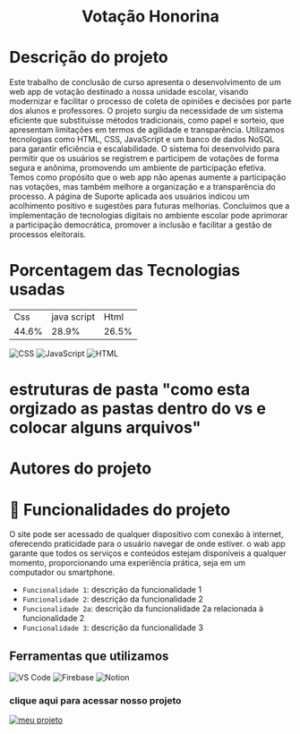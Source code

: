 <h1 align="center"> Votação Honorina </h1>

<h1 > Descrição do projeto </h1>

Este trabalho de conclusão de curso apresenta o desenvolvimento de um web app de votação destinado a nossa unidade escolar, visando modernizar e facilitar o processo de coleta de opiniões e decisões por parte dos alunos e professores. O projeto surgiu da necessidade de um sistema eficiente que substituísse métodos tradicionais, como papel e sorteio, que apresentam limitações em termos de agilidade e transparência.
Utilizamos tecnologias como HTML, CSS, JavaScript e um banco de dados NoSQL para garantir eficiência e escalabilidade. O sistema foi desenvolvido para permitir que os usuários se registrem e participem de votações de forma segura e anônima, promovendo um ambiente de participação efetiva.
Temos como propósito que o web app não apenas aumente a participação nas votações, mas também melhore a organização e a transparência do processo.  A página de Suporte aplicada aos usuários indicou um acolhimento positivo e sugestões para futuras melhorias.
Concluímos que a implementação de tecnologias digitais no ambiente escolar pode aprimorar a participação democrática, promover a inclusão e facilitar a gestão de processos eleitorais.


<h1 > Porcentagem das Tecnologias usadas </h1>

<table>
<tr>
  <td>Css</td>
  <td>java script</td>
  <td>Html</td>
</tr>
  
<tr>
  <td>44.6%</td>
  <td>28.9%</td>
  <td>26.5%</td>
</tr>

</table>

 ![CSS](https://img.shields.io/badge/CSS-1572B6?logo=css3&logoColor=white)     ![JavaScript](https://img.shields.io/badge/JavaScript-F7DF1E?logo=javascript&logoColor=black)  ![HTML](https://img.shields.io/badge/HTML-E34F26?logo=html5&logoColor=white)



        
<h1 > estruturas de pasta  "como esta orgizado as pastas dentro do vs e colocar alguns  arquivos" </h1>

<h1 > Autores do projeto  </h1>




# :hammer: Funcionalidades do projeto

 O site pode ser acessado de qualquer dispositivo com conexão à internet, oferecendo praticidade para o usuário navegar de onde estiver. o wab app garante que todos os serviços e conteúdos estejam disponíveis a qualquer momento, proporcionando uma experiência prática, seja em um computador ou smartphone.

- `Funcionalidade 1`: descrição da funcionalidade 1
- `Funcionalidade 2`: descrição da funcionalidade 2
- `Funcionalidade 2a`: descrição da funcionalidade 2a relacionada à funcionalidade 2
- `Funcionalidade 3`: descrição da funcionalidade 3





## Ferramentas que utilizamos

![VS Code](https://img.icons8.com/fluent/48/000000/visual-studio-code-2019.png) 
![Firebase](https://img.shields.io/badge/Firebase-%23039BE5.svg?style=for-the-badge&logo=firebase)
![Notion](https://img.icons8.com/color/48/000000/notion.png) 


### clique aqui para acessar nosso projeto
[![meu projeto](https://github.com/user-attachments/assets/0cb65ada-986c-46a4-a336-20bf7201d957/)](https://jiklgj.github.io/projetotcc2024//) 

